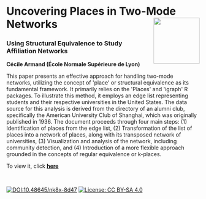 # Uncovering Places in Two-Mode Networks [<img src="https://rzine.fr/img/Rzine_logo.png"  align="right" width="120"/>](http://rzine.fr/)
### Using Structural Equivalence to Study Affiliation Networks
**Cécile Armand (École Normale Supérieure de Lyon)**
<br/>  

This paper presents an effective approach for handling two-mode networks, utilizing the concept of 'place' or structural equivalence as its fundamental framework. 
It primarily relies on the 'Places' and 'igraph' R packages. To illustrate this method, it employs an edge list representing students and their respective universities in the United States. The data source for this analysis is derived from the directory of an alumni club, specifically the American University Club of Shanghai, which was originally published in 1936. The document proceeds through four main steps: (1) Identification of places from the edge list, (2) Transformation of the list of places into a network of places, along with its transposed network of universities, (3) Visualization and analysis of the network, including community detection, and (4) Introduction of a more flexible approach grounded in the concepts of regular equivalence or k-places.


To view it, click [**here**](https://rzine-reviews.github.io/place-rzine/)

<br/>  

[![DOI:10.48645/nk8x-8d47](https://zenodo.org/badge/DOI/10.48645/nk8x-8d47.svg)](https://doi.org/10.48645/nk8x-8d47)
[![License: CC BY-SA 4.0](https://img.shields.io/badge/License-CC%20BY--SA%204.0-lightgrey.svg)](http://creativecommons.org/licenses/by-sa/4.0/)
